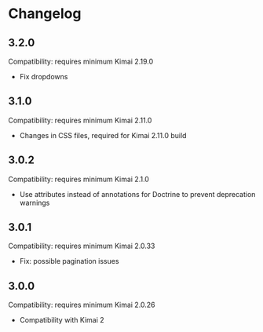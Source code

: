 # Changelog

## 3.2.0

Compatibility: requires minimum Kimai 2.19.0

- Fix dropdowns

## 3.1.0

Compatibility: requires minimum Kimai 2.11.0

- Changes in CSS files, required for Kimai 2.11.0 build

## 3.0.2

Compatibility: requires minimum Kimai 2.1.0

- Use attributes instead of annotations for Doctrine to prevent deprecation warnings

## 3.0.1

Compatibility: requires minimum Kimai 2.0.33

- Fix: possible pagination issues

## 3.0.0

Compatibility: requires minimum Kimai 2.0.26

- Compatibility with Kimai 2
